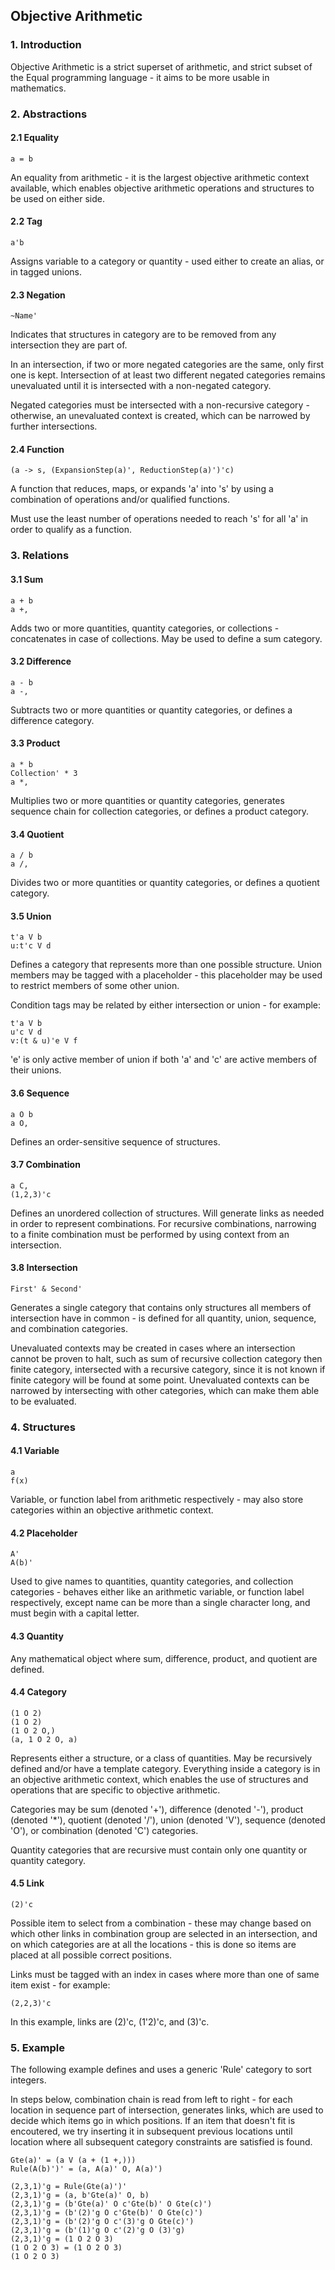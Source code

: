 ## Objective Arithmetic

### 1. Introduction
Objective Arithmetic is a strict superset of arithmetic, and strict subset of the Equal programming language - it aims to be more usable in mathematics.

### 2. Abstractions
#### 2.1 Equality
    a = b

An equality from arithmetic - it is the largest objective arithmetic context
available, which enables objective arithmetic operations and structures
to be used on either side.

#### 2.2 Tag
    a'b

Assigns variable to a category or quantity - used either to create an alias, or in
tagged unions.

#### 2.3 Negation
    ~Name'

Indicates that structures in category are to be removed from any intersection
they are part of.

In an intersection, if two or more negated categories are the same, only first one is kept. Intersection of at least two different negated categories remains unevaluated until it is intersected with a non-negated category.

Negated categories must be intersected with a non-recursive category - otherwise,
an unevaluated context is created, which can be narrowed by further intersections.

#### 2.4 Function
    (a -> s, (ExpansionStep(a)', ReductionStep(a)')'c)

A function that reduces, maps, or expands 'a' into 's' by using
a combination of operations and/or qualified functions.

Must use the least number of operations needed to reach 's' for all 'a'
in order to qualify as a function.

### 3. Relations
#### 3.1 Sum
    a + b
    a +,

Adds two or more quantities, quantity categories, or collections - concatenates in case of collections. May be used to define a sum category.

#### 3.2 Difference
    a - b
    a -,

Subtracts two or more quantities or quantity categories, or defines a difference category.

#### 3.3 Product
    a * b
    Collection' * 3
    a *,

Multiplies two or more quantities or quantity categories, generates sequence chain for
collection categories, or defines a product category.

#### 3.4 Quotient
    a / b
    a /,

Divides two or more quantities or quantity categories, or defines a quotient category.

#### 3.5 Union
    t'a V b
    u:t'c V d

Defines a category that represents more than one possible structure. Union members may be tagged with a placeholder - this placeholder may be used to restrict members of some other union.

Condition tags may be related by either intersection or union - for example:

    t'a V b
    u'c V d
    v:(t & u)'e V f

'e' is only active member of union if both 'a' and 'c' are active members of their unions.

#### 3.6 Sequence
    a O b
    a O,

Defines an order-sensitive sequence of structures.

#### 3.7 Combination
    a C,
    (1,2,3)'c

Defines an unordered collection of structures. Will generate links as needed in order to represent combinations. For recursive combinations, narrowing to a finite combination must be performed by using context from an intersection.

#### 3.8 Intersection
    First' & Second'

Generates a single category that contains only structures all members of
intersection have in common - is defined for all quantity, union, sequence,
and combination categories.

Unevaluated contexts may be created in cases where an intersection cannot be
proven to halt, such as sum of recursive collection category then finite category,
intersected with a recursive category, since it is not known if finite category
will be found at some point. Unevaluated contexts can be narrowed by intersecting with other categories, which can make them able to be evaluated.

### 4. Structures
#### 4.1 Variable
    a
    f(x)

Variable, or function label from arithmetic respectively - may also store
categories within an objective arithmetic context.

#### 4.2 Placeholder
    A'
    A(b)'

Used to give names to quantities, quantity categories, and collection categories -
behaves either like an arithmetic variable, or function label respectively, except
name can be more than a single character long, and must begin with a capital letter.

#### 4.3 Quantity

Any mathematical object where sum, difference, product, and quotient are defined.

#### 4.4 Category
    (1 O 2)
    (1 O 2)
    (1 O 2 O,)
    (a, 1 O 2 O, a)

Represents either a structure, or a class of quantities.
May be recursively defined and/or have a template category.
Everything inside a category is in an objective arithmetic context,
which enables the use of structures and operations that are specific
to objective arithmetic.

Categories may be sum (denoted '+'), difference (denoted '-'),
product (denoted '*'), quotient (denoted '/'), union (denoted 'V'),
sequence (denoted 'O'), or combination (denoted 'C')
categories.

Quantity categories that are recursive must contain only one quantity
or quantity category.

#### 4.5 Link
    (2)'c

Possible item to select from a combination - these may change based on
which other links in combination group are selected in an intersection,
and on which categories are at all the locations - this is done so items
are placed at all possible correct positions.

Links must be tagged with an index in cases where more than one of same item
exist - for example:

    (2,2,3)'c

In this example, links are (2)'c, (1'2)'c, and (3)'c.

### 5. Example
The following example defines and uses a generic 'Rule' category to sort integers.

In steps below, combination chain is read from left to right - for each location
in sequence part of intersection, generates links, which are used to decide
which items go in which positions. If an item that doesn't fit is encoutered,
we try inserting it in subsequent previous locations until location where all
subsequent category constraints are satisfied is found.

    Gte(a)' = (a V (a + (1 +,)))
    Rule(A(b)')' = (a, A(a)' O, A(a)')

    (2,3,1)'g = Rule(Gte(a)')'
    (2,3,1)'g = (a, b'Gte(a)' O, b)
    (2,3,1)'g = (b'Gte(a)' O c'Gte(b)' O Gte(c)')
    (2,3,1)'g = (b'(2)'g O c'Gte(b)' O Gte(c)')
    (2,3,1)'g = (b'(2)'g O c'(3)'g O Gte(c)')
    (2,3,1)'g = (b'(1)'g O c'(2)'g O (3)'g)
    (2,3,1)'g = (1 O 2 O 3)
    (1 O 2 O 3) = (1 O 2 O 3)
    (1 O 2 O 3)

